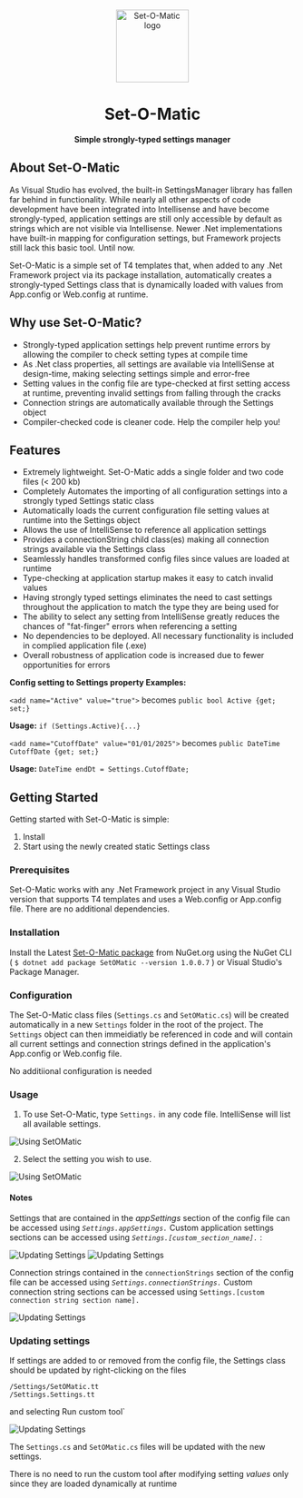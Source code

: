 
<a id="readme-top"></a>
<!-- PROJECT SHIELDS -->
<!-- PROJECT LOGO -->

<br />
<div align="center">
  <img src="images/SetOMatic.png" alt="Set-O-Matic logo" width="128">
  <h1 align="center">Set-O-Matic</h1>

  <p align="center"><strong>
    Simple strongly-typed settings manager
  </strong>
  </p>
</div>


<!-- ABOUT THE PROJECT -->
## About Set-O-Matic

As Visual Studio has evolved, the built-in SettingsManager library has fallen far behind in functionality. While nearly all other aspects of code development have been integrated into Intellisense and have become strongly-typed, application settings are still only accessible by default as strings which are not visible via Intellisense. Newer .Net implementations have built-in mapping for configuration settings, but Framework projects still lack this basic tool. Until now. 

Set-O-Matic is a simple set of T4 templates that, when added to any .Net Framework project via its package installation, automatically creates a strongly-typed Settings class that is dynamically loaded with values from App.config or Web.config at runtime. 

## Why use Set-O-Matic?
* Strongly-typed application settings help prevent runtime errors by allowing the compiler to check setting types at compile time
* As .Net class properties, all settings are available via IntelliSense at design-time, making selecting settings simple and error-free
* Setting values in the config file are type-checked at first setting access at runtime, preventing invalid settings from falling through the cracks
* Connection strings are automatically available through the Settings object
* Compiler-checked code is cleaner code. Help the compiler help you!

## Features
* Extremely lightweight. Set-O-Matic adds a single folder and two code files (< 200 kb)
* Completely Automates the importing of all configuration settings into a strongly typed Settings static class
* Automatically loads the current configuration file setting values at runtime into the Settings object
* Allows the use of IntelliSense to reference all application settings
* Provides a connectionString child class(es) making all connection strings available via the Settings class
* Seamlessly handles transformed config files since values are loaded at runtime
* Type-checking at application startup makes it easy to catch invalid values
* Having strongly typed settings eliminates the need to cast settings throughout the application to match the type they are being used for
* The ability to select any setting from IntelliSense greatly reduces the chances of "fat-finger" errors when referencing a setting
* No dependencies to be deployed. All necessary functionality is included in complied application file (.exe)
* Overall robustness of application code is increased due to fewer opportunities for errors
  
**Config setting to Settings property Examples:**

`<add name="Active" value="true">` becomes `public bool Active {get; set;}`

**Usage:** `if (Settings.Active){...}`

`<add name="CutoffDate" value="01/01/2025">` becomes `public DateTime CutoffDate {get; set;}`

**Usage:** `DateTime endDt = Settings.CutoffDate;`


<!-- GETTING STARTED -->
## Getting Started

Getting started with Set-O-Matic is simple:
1.  Install
2. Start using the newly created static Settings class

### Prerequisites

Set-O-Matic works with any .Net Framework project in any Visual Studio version that supports T4 templates and uses a Web.config or App.config file. There are no additional dependencies. 

### Installation

Install the Latest [Set-O-Matic package](https://www.nuget.org/packages/SetOMatic/) from NuGet.org using the NuGet CLI ( `$ dotnet add package SetOMatic --version 1.0.0.7` ) or Visual Studio's Package Manager. 

### Configuration

The Set-O-Matic class files (`Settings.cs` and `SetOMatic.cs`) will be created automatically in a new `Settings` folder in the root of the project. The `Settings` object can then immeidiatly be referenced in code and will contain all current settings and connection strings defined in the application's App.config or Web.config file.

No additiional configuration is needed

<!-- USAGE EXAMPLES -->
### Usage

1. To use Set-O-Matic, type `Settings.` in any code file. IntelliSense will list all available settings.
   
<img src="images/appSettings.png" alt="Using SetOMatic">

2. Select the setting you wish to use.
   
<img src="images/appSetting2.png" alt="Using SetOMatic">

#### Notes

Settings that are contained in the *appSettings* section of the config file can be accessed using _`Settings.appSettings.`_
Custom application settings sections can be accessed using _`Settings.[custom_section_name].`_ :

  <img src="images/CustomSectionConfig.png" alt="Updating Settings">
  <img src="images/CustomSection.png" alt="Updating Settings">

Connection strings contained in the `connectionStrings` section of the config file can be accessed using _`Settings.connectionStrings.`_
Custom connection string sections can be accessed using `Settings.[custom connection string section name].`

  <img src="images/connectionString.png" alt="Updating Settings">
  
### Updating settings

If settings are added to or removed from the config file, the Settings class should be updated by right-clicking on the files 

`/Settings/SetOMatic.tt`  
`/Settings.Settings.tt` 

and selecting Run custom tool`

<img src="images/RunCustomTool.png" alt="Updating Settings">

The `Settings.cs` and `SetOMatic.cs` files will be updated with the new settings.

There is no need to run the custom tool after modifying setting *values* only since they are loaded dynamically at runtime
